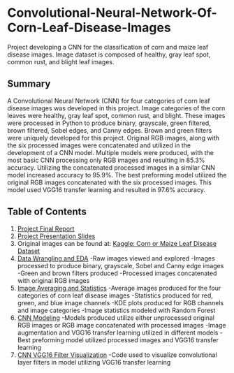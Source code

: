 # Convolutional-Neural-Network-Of-Corn-Leaf-Disease-Images
Project developing a CNN for the classification of corn and maize leaf disease images.  Image dataset is composed of healthy, gray leaf spot, common rust, and blight leaf images.

## Summary
A Convolutional Neural Network (CNN) for four categories of corn leaf disease images was developed in this project.  Image categories of the corn leaves were healthy, gray leaf spot, common rust, and blight.  These images were processed in Python to produce binary, grayscale, green filtered, brown filtered, Sobel edges, and Canny edges.  Brown and green filters were uniquely developed for this project.  Original RGB images, along with the six processed images were concatenated and utilized in the development of a CNN model.  Multiple models were produced, with the most basic CNN processing only RGB images and resulting in 85.3% accuracy.  Utilizing the concatenated processed images in a similar CNN model increased accuracy to 95.9%.  The best preforming model utilized the original RGB images concatenated with the six processed images.  This model used VGG16 transfer learning and resulted in 97.6% accuracy.  

## Table of Contents
  1. [Project Final Report](https://github.com/haberkornm/Convolutional-Neural-Network-Of-Corn-Leaf-Disease-Images/blob/main/Final_Report.pdf)
  2. [Project Presentation Slides](https://github.com/haberkornm/Convolutional-Neural-Network-Of-Corn-Leaf-Disease-Images/blob/main/Slide_presentation.pdf)
  3. Original images can be found at: [Kaggle: Corn or Maize Leaf Disease Dataset](https://www.kaggle.com/smaranjitghose/corn-or-maize-leaf-disease-dataset)
  4. [Data Wrangling and EDA](https://github.com/haberkornm/Convolutional-Neural-Network-Of-Corn-Leaf-Disease-Images/blob/main/Corn%20Disease%20Wrangling%20and%20EDA.ipynb)
      -Raw images viewed and explored 
      -Images processed to produce binary, grayscale, Sobel and Canny edge images
      -Green and brown filters produced
      -Processed images concatenated with original RGB images
   5. [Image Averaging and Statistics](https://github.com/haberkornm/Convolutional-Neural-Network-Of-Corn-Leaf-Disease-Images/blob/main/Image_Averages_and_Stats.ipynb)
      -Average images produced for the four categories of corn leaf disease images
      -Statistics produced for red, green, and blue image channels
      -KDE plots produced for RGB channels and image categories
      -Image statistics modeled with Random Forest
   6. [CNN Modeling](https://github.com/haberkornm/Convolutional-Neural-Network-Of-Corn-Leaf-Disease-Images/blob/main/CNN_Modeling.ipynb)
      -Models produced utilize either unprocessed original RGB images or RGB image concatenated with processed images
      -Image augmentation and VGG16 transfer learning utilized in different models
      -Best preforming model utilized processed images and VGG16 transfer learning
   7. [CNN VGG16 Filter Visualization](https://github.com/haberkornm/Convolutional-Neural-Network-Of-Corn-Leaf-Disease-Images/blob/main/CNN_Filter_visualization.ipynb)
      -Code used to visualize convolutional layer filters in model utilizing VGG16 transfer learning
